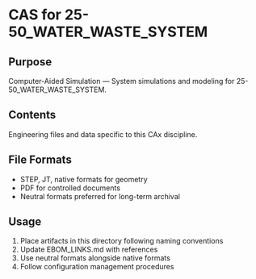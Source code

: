 # CAS for 25-50_WATER_WASTE_SYSTEM

## Purpose
Computer-Aided Simulation — System simulations and modeling for 25-50_WATER_WASTE_SYSTEM.

## Contents
Engineering files and data specific to this CAx discipline.

## File Formats
- STEP, JT, native formats for geometry
- PDF for controlled documents
- Neutral formats preferred for long-term archival

## Usage
1. Place artifacts in this directory following naming conventions
2. Update EBOM_LINKS.md with references
3. Use neutral formats alongside native formats
4. Follow configuration management procedures
